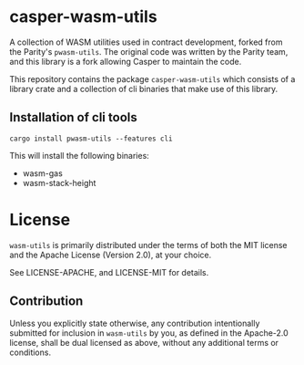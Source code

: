 # casper-wasm-utils

A collection of WASM utilities used in contract development, forked from the Parity's `pwasm-utils`.
The original code was written by the Parity team, and this library is a fork allowing Casper to maintain the code.

This repository contains the package `casper-wasm-utils` which consists of a library crate
and a collection of cli binaries that make use of this library.

## Installation of cli tools

```
cargo install pwasm-utils --features cli
```

This will install the following binaries:

-   wasm-gas
-   wasm-stack-height

# License

`wasm-utils` is primarily distributed under the terms of both the MIT
license and the Apache License (Version 2.0), at your choice.

See LICENSE-APACHE, and LICENSE-MIT for details.

## Contribution

Unless you explicitly state otherwise, any contribution intentionally submitted
for inclusion in `wasm-utils` by you, as defined in the Apache-2.0 license, shall be
dual licensed as above, without any additional terms or conditions.
